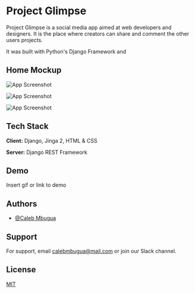 # Project Glimpse

Project Glimpse is a social media app aimed at web developers and designers. It is the place where creators can share and comment the other users projects.

It was built with Python's Django Framework and

## Home Mockup

![App Screenshot](https://am3pap006files.storage.live.com/y4p_sf6f6P4DcJ7Ol_uK_twEkI5tOTbwNjJUL3fNe4R0Vj368of5w3LpRA_EuurD_-83YRgQpM3RzSR7tRhtLnrlN97uWAR0pATtrUSZaNoskmcnu5k5_v5Cwb0vQjrKsiN3dSfCpZXS2rh28WAoUaDzYjZOQsVCjiSdG67b_ST2pYATfm4YJsMiwifNN0GrnapzdPg-fQYg5v4qMT35uKWi672nGep3wjmoKuGhTD2a3M/Landing.png?psid=1&width=1108&height=623)

![App Screenshot](https://am3pap006files.storage.live.com/y4pSfnukCtqsgrmpn2ZFZfV5O17LgkpB5XWEZG9kDPuMLKlmG4R5VyKoVVz3EiamY0SEdW_d9J_aO5YfnZZGPhooxpPlij4axdPz6xvfx6P73I5uWCHb2wSDaW9O2Qv4vf_8Mx8kNfQsYdCXP3ey3ljWwXHr_hdY22_BQv7Kqr3JyOtoqayMIFk2IUYkiPW9lrh3-buG_JVs-eW-9D3VnrP1pRLoNvNI_okxV_c7tBufsY/Profile.png?psid=1&width=1108&height=623)

![App Screenshot](https://am3pap006files.storage.live.com/y4pHjApC32elaV_fSPj9We_UeXmWxflNij7dtTkFO38I5sIZTTcR-zbgXJzWQQ0dSJK_rAOYLwTcpzlBxlRSLE3Weo3f0SaS4I31-O4zWkZ8UsR00wj4jdgpnXMcDc_iBhT8Evp-LGnNh-Yr0jwraekhzI-GJzC1-iqyAgao_f-SeUza4pxwisdFMcNT7MPRISBEAh-PoY-4Rf53FT5SlzQW6nYzkEiRHkv1oKQKQ_d0F8/View.png?psid=1&width=1108&height=623)

## Tech Stack

**Client:** Django, Jinga 2, HTML & CSS

**Server:** Django REST Framework

## Demo

Insert gif or link to demo

## Authors

- [@Caleb Mbugua](https://www.github.com/g90tony)

## Support

For support, email calebmbugua@mail.com or join our Slack channel.

## License

[MIT](https://choosealicense.com/licenses/mit/)
